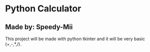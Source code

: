 # Python Calculator
## Made by: Speedy-Mii
This project will be made with python tkinter and it will be very basic (+,-,*,/).
